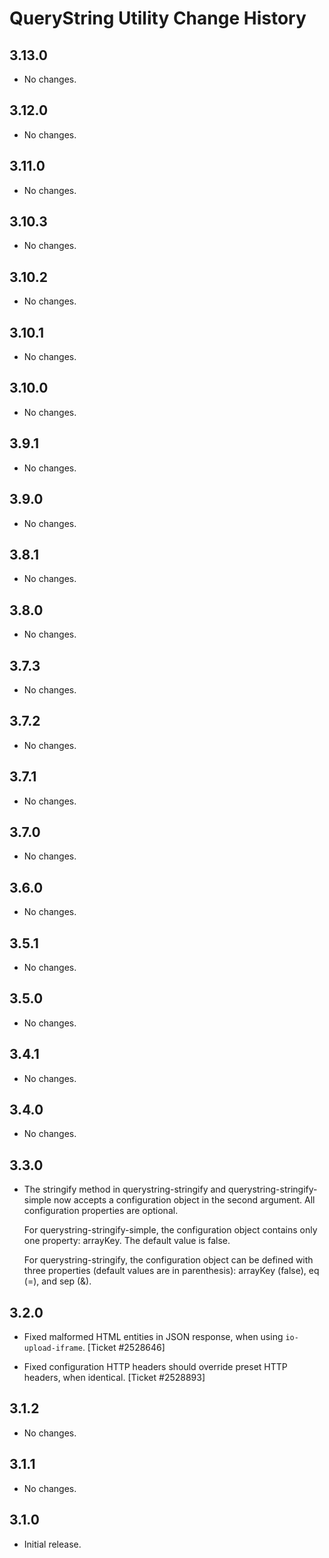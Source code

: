 QueryString Utility Change History
==================================

3.13.0
------

* No changes.

3.12.0
------

* No changes.

3.11.0
------

* No changes.

3.10.3
------

* No changes.

3.10.2
------

* No changes.

3.10.1
------

* No changes.

3.10.0
------

* No changes.

3.9.1
-----

* No changes.

3.9.0
-----

* No changes.

3.8.1
-----

* No changes.

3.8.0
-----

  * No changes.

3.7.3
-----

* No changes.

3.7.2
-----

* No changes.

3.7.1
-----

* No changes.

3.7.0
-----

* No changes.

3.6.0
-----

* No changes.

3.5.1
-----

  * No changes.

3.5.0
-----

  * No changes.

3.4.1
-----

  * No changes.

3.4.0
-----

  * No changes.

3.3.0
-----

  * The stringify method in querystring-stringify and
    querystring-stringify-simple now accepts a configuration object in the
    second argument. All configuration properties are optional.

    For querystring-stringify-simple, the configuration object contains only
    one property: arrayKey.  The default value is false.

    For querystring-stringify, the configuration object can be defined with
    three properties (default values are in parenthesis): arrayKey (false),
    eq (=), and sep (&).

3.2.0
-----

  * Fixed malformed HTML entities in JSON response, when using
    `io-upload-iframe`. [Ticket #2528646]

  * Fixed configuration HTTP headers should override preset HTTP headers, when
    identical. [Ticket #2528893]

3.1.2
-----

  * No changes.

3.1.1
-----

  * No changes.

3.1.0
-----

  * Initial release.
